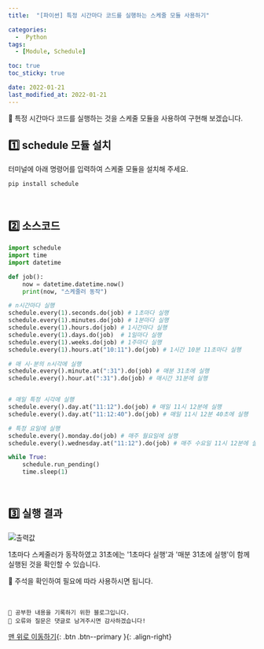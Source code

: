 ```yaml
---
title:  "[파이썬] 특정 시간마다 코드를 실행하는 스케줄 모듈 사용하기" 

categories:
  -  Python 
tags:
  - [Module, Schedule]

toc: true
toc_sticky: true

date: 2022-01-21
last_modified_at: 2022-01-21
---
```


🔔 특정 시간마다 코드를 실행하는 것을 스케줄 모듈을 사용하여 구현해 보겠습니다.

## 1️⃣ schedule 모듈 설치
터미널에 아래 명령어를 입력하여 스케줄 모듈을 설치해 주세요.
```python
pip install schedule
```
<br>

## 2️⃣ 소스코드

```python
import schedule
import time
import datetime

def job():
    now = datetime.datetime.now()
    print(now, "스케줄러 동작")

# n시간마다 실행
schedule.every(1).seconds.do(job) # 1초마다 실행
schedule.every(1).minutes.do(job) # 1분마다 실행
schedule.every(1).hours.do(job) # 1시간마다 실행
schedule.every(1).days.do(job)  # 1일마다 실행
schedule.every(1).weeks.do(job) # 1주마다 실행
schedule.every(1).hours.at("10:11").do(job) # 1시간 10분 11초마다 실행

# 매 시·분의 n시각에 실행
schedule.every().minute.at(":31").do(job) # 매분 31초에 실행
schedule.every().hour.at(":31").do(job) # 매시간 31분에 실행


# 매일 특정 시각에 실행
schedule.every().day.at("11:12").do(job) # 매일 11시 12분에 실행
schedule.every().day.at("11:12:40").do(job) # 매일 11시 12분 40초에 실행

# 특정 요일에 실행
schedule.every().monday.do(job) # 매주 월요일에 실행
schedule.every().wednesday.at("11:12").do(job) # 매주 수요일 11시 12분에 실행

while True:
    schedule.run_pending()
    time.sleep(1)
```

<br>

## 3️⃣ 실행 결과

![출력값](https://user-images.githubusercontent.com/45157347/150475942-7867239f-2f0d-4da4-a89d-550d365ff85b.JPG)

1초마다 스케줄러가 동작하였고 31초에는 '1초마다 실행'과 '매분 31초에 실행'이 함께 실행된 것을 확인할 수 있습니다.  

📌 주석을 확인하여 필요에 따라 사용하시면 됩니다.

<br>

    💾 공부한 내용을 기록하기 위한 블로그입니다.
    📄 오류와 질문은 댓글로 남겨주시면 감사하겠습니다!

[맨 위로 이동하기](#){: .btn .btn--primary }{: .align-right}